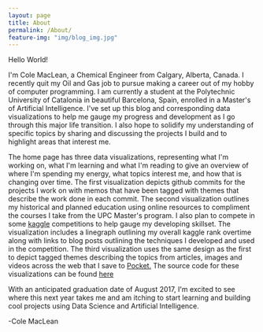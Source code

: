 ```yaml
---
layout: page
title: About
permalink: /About/
feature-img: "img/blog_img.jpg"
---
```


Hello World!

I'm Cole MacLean, a Chemical Engineer from Calgary, Alberta, Canada. I recently quit my Oil and Gas job to pursue making a career out of my hobby of computer programming. I am currently a student at the Polytechnic University of Catalonia in beautiful Barcelona, Spain, enrolled in a Master's of Artificial Intelligence. I've set up this blog and corresponding data visualizations to help me gauge my progress and development as I go through this major life transition. I also hope to solidify my understanding of specific topics by sharing and discussing the projects I build and to highlight areas that interest me.

The home page has three data visualizations, representing what I'm working on, what I'm learning and what I'm reading to give an overview of where I'm spending my energy, what topics interest me, and how that is changing over time. The first visualization depicts github commits for the projects I work on with memos that have been tagged with themes that describe the work done in each commit. The second visualization outlines my historical and planned education using online resources to compliment the courses I take from the UPC Master's program. I also plan to compete in some [kaggle](https://www.kaggle.com/) competitions to help gauge my developing skillset. The visualization includes a linegraph outlining my overall kaggle rank overtime along with links to blog posts outlining the techniques I developed and used in the competition. The third visualization uses the same design as the first to depict tagged themes describing the topics from articles, images and videos across the web that I save to [Pocket.](https://getpocket.com) The source code for these visualizations can be found [here](https://github.com/cole-maclean/cole-maclean.github.io)

With an anticipated graduation date of August 2017, I'm excited to see where this next year takes me and am itching to start learning and building cool projects using Data Science and Artificial Intelligence.

-Cole MacLean